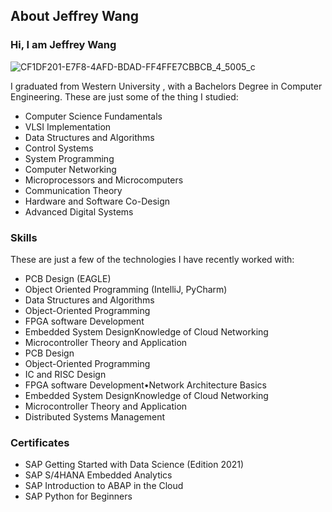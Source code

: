 ## About Jeffrey Wang
### Hi, I am Jeffrey Wang
![CF1DF201-E7F8-4AFD-BDAD-FF4FFE7CBBCB_4_5005_c](https://user-images.githubusercontent.com/96850874/147770654-6d698088-9b21-4e96-a135-4c743e110a4f.jpeg)




I graduated from Western University , with a Bachelors Degree in Computer Engineering. 
These are just some of the thing I studied:
-  Computer Science Fundamentals
-  VLSI Implementation
-  Data Structures and Algorithms
-  Control Systems
-  System Programming
-  Computer Networking
-  Microprocessors and Microcomputers
-  Communication Theory
-  Hardware and Software Co-Design
-  Advanced Digital Systems



### Skills
These are just a few of the technologies I have recently worked with:
-  PCB Design (EAGLE)
-  Object Oriented Programming (IntelliJ, PyCharm) 
-  Data Structures and Algorithms
-  Object-Oriented Programming
-  FPGA software Development
-  Embedded System DesignKnowledge of Cloud Networking
-  Microcontroller Theory and Application
-  PCB Design
-  Object-Oriented Programming
-  IC and RISC Design
-  FPGA software Development•Network Architecture Basics
-  Embedded System DesignKnowledge of Cloud Networking
-  Microcontroller Theory and Application
-  Distributed Systems Management


### Certificates
-  SAP Getting Started with Data Science (Edition 2021)                        
-  SAP S/4HANA Embedded Analytics                          
-  SAP Introduction to ABAP in the Cloud
-  SAP Python for Beginners

